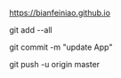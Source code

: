 https://bianfeiniao.github.io
 
git add --all
 
git commit -m "update App"
 
git push -u origin master
 